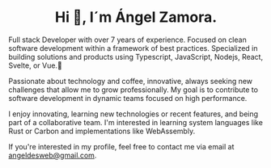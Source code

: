 <h1 align="center">Hi 👋, I´m Ángel Zamora.</h1>
Full stack Developer with over 7 years of experience. Focused on clean software development within a framework of best practices. Specialized in building solutions and products using Typescript, JavaScript, Nodejs, React, Svelte, or Vue.🚀

Passionate about technology and coffee, innovative, always seeking new challenges that allow me to grow professionally. My goal is to contribute to software development in dynamic teams focused on high performance.

I enjoy innovating, learning new technologies or recent features, and being part of a collaborative team. I'm interested in learning system languages like Rust or Carbon and implementations like WebAssembly.

If you're interested in my profile, feel free to contact me via email at angeldesweb@gmail.com.
